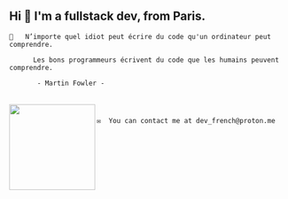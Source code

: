 <h2 align="left">Hi 👋 I'm a fullstack dev, from Paris.</h2>

```
🧠   N’importe quel idiot peut écrire du code qu'un ordinateur peut comprendre.
 
      Les bons programmeurs écrivent du code que les humains peuvent comprendre.

       - Martin Fowler -
```

<br clear="both">

<img align="left" height="155" src="https://www.icegif.com/wp-content/uploads/2022/04/icegif-1217.gif"  />

###

```
✉️  You can contact me at dev_french@proton.me
```
